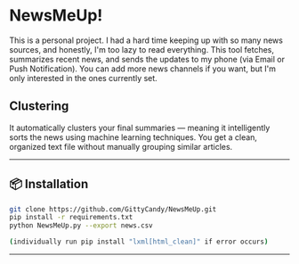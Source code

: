 # NewsMeUp!

This is a personal project. I had a hard time keeping up with so many news sources, and honestly, I'm too lazy to read everything.
This tool fetches, summarizes recent news, and sends the updates to my phone (via Email or Push Notification).
You can add more news channels if you want, but I'm only interested in the ones currently set.

## Clustering
It automatically clusters your final summaries — meaning it intelligently sorts the news using machine learning techniques.
You get a clean, organized text file without manually grouping similar articles.

---
## 📦 Installation

```bash
git clone https://github.com/GittyCandy/NewsMeUp.git
pip install -r requirements.txt
python NewsMeUp.py --export news.csv

(individually run pip install "lxml[html_clean]" if error occurs)

```
---
